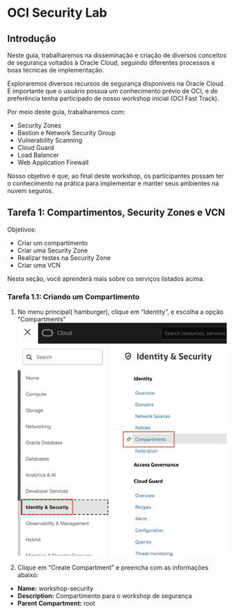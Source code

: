 # OCI Security Lab

## <a name="overview">Introdução</a>
Neste guia, trabalharemos na disseminação e criação de diversos conceitos de segurança voltados à Oracle Cloud, seguindo diferentes processos e boas técnicas de implementação.

Exploraremos diversos recursos de segurança disponíveis na Oracle Cloud. É importante que o usuário possua um conhecimento prévio de OCI, e de preferência tenha participado de nosso workshop inicial (OCI Fast Track).

Por meio deste guia, trabalharemos com:

- Security Zones
- Bastion e Network Security Group
- Vulnerability Scanning
- Cloud Guard
- Load Balancer
- Web Application Firewall

Nosso objetivo é que, ao final deste workshop, os participantes possam ter o conhecimento na prática para implementar e manter seus ambientes na nuvem seguros.

## <a name="Tarefa 1: Compartimentos, Security Zones e VCN">Tarefa 1: Compartimentos, Security Zones e VCN</a>

Objetivos:
- Criar um compartimento
- Criar uma Security Zone
- Realizar testes na Security Zone
- Criar uma VCN

Nesta seção, você aprenderá mais sobre os serviços listados acima.

### <a name="Tarefa 1.1: Criando um Compartimento">Tarefa 1.1: Criando um Compartimento</a>
1. No menu principal( hamburger), clique em “Identity”, e escolha a opção “Compartments”
![](./images/image01.png)

2. Clique em “Create Compartment” e preencha com as informações abaixo:

- **Name:** workshop-security
- **Description:** Compartimento para o workshop de segurança
- **Parent Compartment:** root
